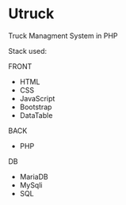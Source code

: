 # Utruck
Truck Managment System in PHP

Stack used: 

FRONT
  - HTML
  - CSS
  - JavaScript
  - Bootstrap 
  - DataTable
 
BACK
  - PHP
  
DB
  - MariaDB
  - MySqli
  - SQL
